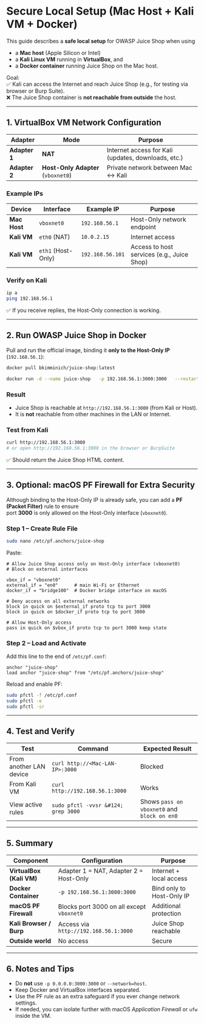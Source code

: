 # Secure Local Setup (Mac Host + Kali VM + Docker)

This guide describes a **safe local setup** for OWASP Juice Shop when using

- a **Mac host** (Apple Silicon or Intel)
- a **Kali Linux VM** running in **VirtualBox**, and
- a **Docker container** running Juice Shop on the Mac host.

Goal:  
✅ Kali can access the Internet and reach Juice Shop (e.g., for testing via browser or Burp Suite).  
❌ The Juice Shop container is **not reachable from outside** the host.

---

## 1. VirtualBox VM Network Configuration

| Adapter       | Mode                               | Purpose                                             |
|---------------|------------------------------------|-----------------------------------------------------|
| **Adapter 1** | **NAT**                            | Internet access for Kali (updates, downloads, etc.) |
| **Adapter 2** | **Host-Only Adapter** (`vboxnet0`) | Private network between Mac ↔ Kali                  |

### Example IPs

| Device       | Interface          | Example IP       | Purpose                                    |
|--------------|--------------------|------------------|--------------------------------------------|
| **Mac Host** | `vboxnet0`         | `192.168.56.1`   | Host-Only network endpoint                 |
| **Kali VM**  | `eth0` (NAT)       | `10.0.2.15`      | Internet access                            |
| **Kali VM**  | `eth1` (Host-Only) | `192.168.56.101` | Access to host services (e.g., Juice Shop) |

### Verify on Kali

```bash
ip a
ping 192.168.56.1
```

✅ If you receive replies, the Host-Only connection is working.

---

## 2. Run OWASP Juice Shop in Docker

Pull and run the official image, binding it **only to the Host-Only IP** (`192.168.56.1`):

```bash
docker pull bkimminich/juice-shop:latest

docker run -d --name juice-shop   -p 192.168.56.1:3000:3000   --restart unless-stopped   bkimminich/juice-shop:latest
```

### Result

- Juice Shop is reachable at `http://192.168.56.1:3000` (from Kali or Host).
- It is **not** reachable from other machines in the LAN or Internet.

### Test from Kali

```bash
curl http://192.168.56.1:3000
# or open http://192.168.56.1:3000 in the browser or BurpSuite
```

✅ Should return the Juice Shop HTML content.

---

## 3. Optional: macOS PF Firewall for Extra Security

Although binding to the Host-Only IP is already safe, you can add a **PF (Packet Filter)** rule to ensure  
port **3000** is only allowed on the Host-Only interface (`vboxnet0`).

### Step 1 – Create Rule File

```bash
sudo nano /etc/pf.anchors/juice-shop
```

Paste:

```pf
# Allow Juice Shop access only on Host-Only interface (vboxnet0)
# Block on external interfaces

vbox_if = "vboxnet0"
external_if = "en0"      # main Wi-Fi or Ethernet
docker_if = "bridge100"  # Docker bridge interface on macOS

# Deny access on all external networks
block in quick on $external_if proto tcp to port 3000
block in quick on $docker_if proto tcp to port 3000

# Allow Host-Only access
pass in quick on $vbox_if proto tcp to port 3000 keep state
```

### Step 2 – Load and Activate

Add this line to the end of `/etc/pf.conf`:

```pf
anchor "juice-shop"
load anchor "juice-shop" from "/etc/pf.anchors/juice-shop"
```

Reload and enable PF:

```bash
sudo pfctl -f /etc/pf.conf
sudo pfctl -e
sudo pfctl -sr
```

---

## 4. Test and Verify

| Test                    | Command                             | Expected Result                             |
|-------------------------|-------------------------------------|---------------------------------------------|
| From another LAN device | `curl http://<Mac-LAN-IP>:3000`     | Blocked                                     |
| From Kali VM            | `curl http://192.168.56.1:3000`     | Works                                       |
| View active rules       | `sudo pfctl -vvsr &#124; grep 3000` | Shows `pass on vboxnet0` and `block on en0` |

---

## 5. Summary

| Component                | Configuration                             | Purpose                   |
|--------------------------|-------------------------------------------|---------------------------|
| **VirtualBox (Kali VM)** | Adapter 1 = NAT, Adapter 2 = Host-Only    | Internet + local access   |
| **Docker Container**     | `-p 192.168.56.1:3000:3000`               | Bind only to Host-Only IP |
| **macOS PF Firewall**    | Blocks port 3000 on all except `vboxnet0` | Additional protection     |
| **Kali Browser / Burp**  | Access via `http://192.168.56.1:3000`     | Juice Shop reachable      |
| **Outside world**        | No access                                 | Secure                    |

---

## 6. Notes and Tips

- Do **not** use `-p 0.0.0.0:3000:3000` or `--network=host`.
- Keep Docker and VirtualBox interfaces separated.
- Use the PF rule as an extra safeguard if you ever change network settings.
- If needed, you can isolate further with macOS *Application Firewall* or `ufw` inside the VM.